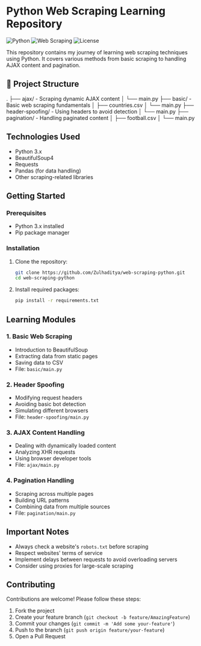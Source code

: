 # Python Web Scraping Learning Repository

![Python](https://img.shields.io/badge/Python-3.x-blue.svg)
![Web Scraping](https://img.shields.io/badge/Web-Scraping-orange.svg)
![License](https://img.shields.io/badge/License-MIT-green.svg)

This repository contains my journey of learning web scraping techniques using Python. It covers various methods from basic scraping to handling AJAX content and pagination.

## 📂 Project Structure

.
├── ajax/                  - Scraping dynamic AJAX content
│   └── main.py
├── basic/                 - Basic web scraping fundamentals
│   ├── countries.csv
│   └── main.py
├── header-spoofing/       - Using headers to avoid detection
│   └── main.py
├── pagination/            - Handling paginated content
│   ├── football.csv
│   └── main.py

## Technologies Used

- Python 3.x
- BeautifulSoup4
- Requests
- Pandas (for data handling)
- Other scraping-related libraries

## Getting Started

### Prerequisites
- Python 3.x installed
- Pip package manager

### Installation
1. Clone the repository:
   ```bash
   git clone https://github.com/Zulhaditya/web-scraping-python.git
   cd web-scraping-python
   ```

2. Install required packages:
   ```bash
   pip install -r requirements.txt
   ```

## Learning Modules

### 1. Basic Web Scraping
- Introduction to BeautifulSoup
- Extracting data from static pages
- Saving data to CSV
- File: `basic/main.py`

### 2. Header Spoofing
- Modifying request headers
- Avoiding basic bot detection
- Simulating different browsers
- File: `header-spoofing/main.py`

### 3. AJAX Content Handling
- Dealing with dynamically loaded content
- Analyzing XHR requests
- Using browser developer tools
- File: `ajax/main.py`

### 4. Pagination Handling
- Scraping across multiple pages
- Building URL patterns
- Combining data from multiple sources
- File: `pagination/main.py`

## Important Notes

- Always check a website's `robots.txt` before scraping
- Respect websites' terms of service
- Implement delays between requests to avoid overloading servers
- Consider using proxies for large-scale scraping

## Contributing

Contributions are welcome! Please follow these steps:
1. Fork the project
2. Create your feature branch (`git checkout -b feature/AmazingFeature`)
3. Commit your changes (`git commit -m 'Add some your-feature'`)
4. Push to the branch (`git push origin feature/your-feature`)
5. Open a Pull Request